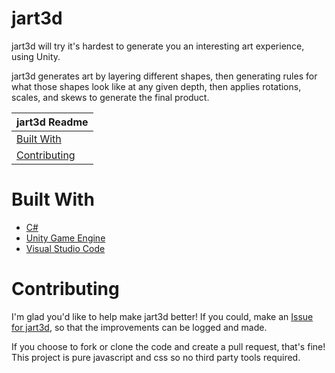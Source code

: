 # jart3d
jart3d will try it's hardest to generate you an interesting art experience, using Unity.

jart3d generates art by layering different shapes, then generating rules for what those shapes look like at any given depth, then applies rotations, scales, and skews to generate the final product.

| jart3d Readme |
|---|
| [Built With](#built-with) |
| [Contributing](#contributing) |

# Built With
* [C#](https://docs.microsoft.com/en-us/dotnet/csharp/)
* [Unity Game Engine](https://unity.com/)
* [Visual Studio Code](https://visualstudio.microsoft.com/vs/)

# Contributing
I'm glad you'd like to help make jart3d better! If you could, make an [Issue for jart3d](https://github.com/evangipson/jart3d/issues), so that the improvements can be logged and made.

If you choose to fork or clone the code and create a pull request, that's fine! This project is pure javascript and css so no third party tools required.
